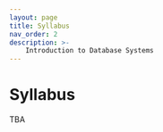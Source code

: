 ```yaml
---
layout: page
title: Syllabus
nav_order: 2
description: >-
    Introduction to Database Systems
---
```


# Syllabus

TBA
